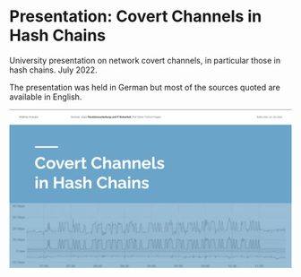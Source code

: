 # Presentation: Covert Channels in Hash Chains

University presentation on network covert channels, in particular those in hash chains. July 2022.

The presentation was held in German but most of the sources quoted are available in English.

![First page of the presentation](cc-first-page.png)
